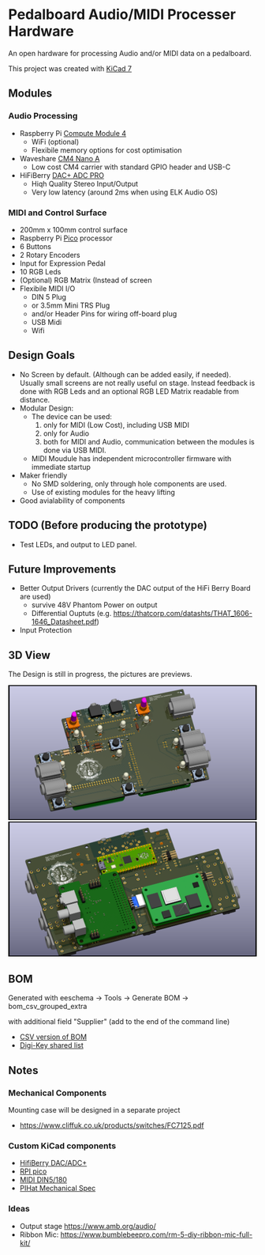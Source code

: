 # Pedalboard Audio/MIDI Processer Hardware

An open hardware for processing Audio and/or MIDI data on a pedalboard.

This project was created with [KiCad 7](https://www.kicad.org/blog/2023/02/Version-7.0.0-Released/)

## Modules

### Audio Processing
- Raspberry Pi [Compute Module 4](https://www.raspberrypi.com/products/compute-module-4/)
    - WiFi (optional)
    - Flexibile memory options for cost optimisation
- Waveshare [CM4 Nano A](https://www.waveshare.com/wiki/CM4-NANO-A)
    - Low cost CM4 carrier with standard GPIO header and USB-C
- HiFiBerry [DAC+ ADC PRO](https://www.hifiberry.com/shop/boards/hifiberry-dac-adc-pro/)
    - Hiqh Quality Stereo Input/Output
    - Very low latency (around 2ms when using ELK Audio OS)

### MIDI and Control Surface
- 200mm x 100mm control surface
- Raspberry Pi [Pico](https://www.raspberrypi.com/products/raspberry-pi-pico/) processor
- 6 Buttons 
- 2 Rotary Encoders
- Input for Expression Pedal
- 10 RGB Leds
- (Optional) RGB Matrix (Instead of screen
- Flexibile MIDI I/O
  - DIN 5 Plug
  - or 3.5mm Mini TRS Plug
  - and/or Header Pins for wiring off-board plug
  - USB Midi
  - Wifi

## Design Goals
- No Screen by default. (Although can be added easily, if needed).
  Usually small screens are not really useful on stage.
  Instead feedback is done with RGB Leds and an optional RGB LED Matrix readable from distance.
- Modular Design: 
  - The device can be used:
     1. only for MIDI (Low Cost), including USB MIDI
     1. only for Audio
     1. both for MIDI and Audio, communication between the modules is done via USB MIDI.
   - MIDI Moudule has independent microcontroller firmware with immediate startup
- Maker friendly
  - No SMD soldering, only through hole components are used.
  - Use of existing modules for the heavy lifting
- Good avialability of components

## TODO (Before producing the prototype)
- Test LEDs, and output to LED panel.

## Future Improvements
- Better Output Drivers (currently the DAC output of the HiFi Berry Board are used)
    - survive 48V Phantom Power on output
    - Differential Ouptuts (e.g. https://thatcorp.com/datashts/THAT_1606-1646_Datasheet.pdf)
- Input Protection


## 3D View

The Design is still in progress, the pictures are previews.

![Front View](img/pedalboard-hw-front.png)
![Rear View](img/pedalboard-hw-back.png)

## BOM

Generated with eeschema -> Tools -> Generate BOM -> bom_csv_grouped_extra

with additional field "Supplier" (add to the end of the command line)

* [CSV version of BOM](./pedalboard-hw.csv)
* [Digi-Key shared list](https://www.digikey.ch/de/mylists/list/DJ3I9KG222)



## Notes

### Mechanical Components

Mounting case will be designed in a separate project

* https://www.cliffuk.co.uk/products/switches/FC7125.pdf

### Custom KiCad components

* [HifiBerry DAC/ADC+](https://github.com/hifiberry/kicad_template_dac_adc_stage)
* [RPI pico](https://github.com/ncarandini/KiCad-RP-Pico)
* [MIDI DIN5/180](https://github.com/nebs/eurocad)
* [PIHat Mechanical Spec](https://github.com/raspberrypi/hats/blob/master/hat-board-mechanical.pdf)

### Ideas

* Output stage https://www.amb.org/audio/
* Ribbon Mic: https://www.bumblebeepro.com/rm-5-diy-ribbon-mic-full-kit/
